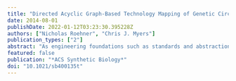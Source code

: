 ```yaml
---
title: "Directed Acyclic Graph-Based Technology Mapping of Genetic Circuit Models"
date: 2014-08-01
publishDate: 2022-01-12T03:23:30.395228Z
authors: ["Nicholas Roehner", "Chris J. Myers"]
publication_types: ["2"]
abstract: "As engineering foundations such as standards and abstraction begin to mature within synthetic biology, it is vital that genetic design automation (GDA) tools be developed to enable synthetic biologists to automatically select standardized DNA components from a library to meet the behavioral specification for a genetic circuit. To this end, we have developed a genetic technology mapping algorithm that builds on the directed acyclic graph (DAG) based mapping techniques originally used to select parts for digital electronic circuit designs and implemented it in our GDA tool, iBioSim. It is among the first genetic technology mapping algorithms to adapt techniques from electronic circuit design, in particular the use of a cost function to guide the search for an optimal solution, and perhaps that which makes the greatest use of standards for describing genetic function and structure to represent design specifications and component libraries. This paper demonstrates the use of our algorithm to map the specifications for three different genetic circuits against four randomly generated libraries of increasing size to evaluate its performance against both exhaustive search and greedy variants for finding optimal and near-optimal solutions."
featured: false
publication: "*ACS Synthetic Biology*"
doi: "10.1021/sb400135t"
---
```


